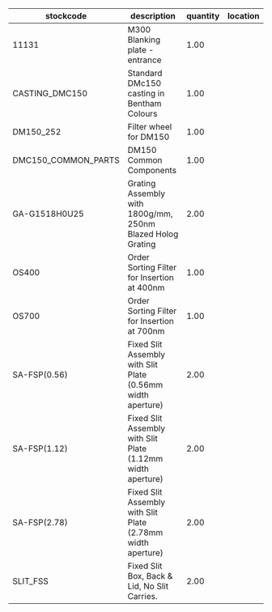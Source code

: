 |stockcode|description|quantity|location|
|---------|-----------|--------|--------|
|11131|M300 Blanking plate - entrance|1.00||
|CASTING_DMC150|Standard DMc150 casting in Bentham Colours|1.00||
|DM150_252|Filter wheel for DM150|1.00||
|DMC150_COMMON_PARTS|DM150 Common Components|1.00||
|GA-G1518H0U25|Grating Assembly with 1800g/mm, 250nm Blazed Holog Grating|2.00||
|OS400|Order Sorting Filter for Insertion at 400nm|1.00||
|OS700|Order Sorting Filter for Insertion at 700nm|1.00||
|SA-FSP(0.56)|Fixed Slit Assembly with Slit Plate (0.56mm width aperture)|2.00||
|SA-FSP(1.12)|Fixed Slit Assembly with Slit Plate (1.12mm width aperture)|2.00||
|SA-FSP(2.78)|Fixed Slit Assembly with Slit Plate (2.78mm width aperture)|2.00||
|SLIT_FSS|Fixed Slit Box, Back & Lid, No Slit Carries.|2.00||
